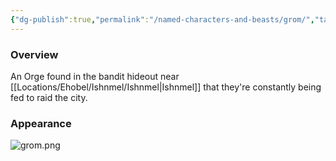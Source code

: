 ```yaml
---
{"dg-publish":true,"permalink":"/named-characters-and-beasts/grom/","tags":["NPC"],"updated":"2025-02-13T18:24:16.101+00:00"}
---
```



### Overview
 An Orge found in the bandit hideout near [[Locations/Ehobel/Ishnmel/Ishnmel\|Ishnmel]] that they're constantly being fed to raid the city.

### Appearance 
![grom.png](/img/user/Admin/Attachments/grom.png)